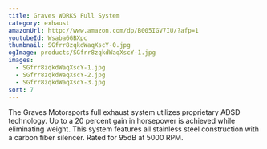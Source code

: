 ```yaml
---
title: Graves WORKS Full System
category: exhaust
amazonUrl: http://www.amazon.com/dp/B005IGV7IU/?afp=1
youtubeId: Wsaba6GBXpc
thumbnail: SGfrr8zqkdWaqXscY-0.jpg
ogImage: products/SGfrr8zqkdWaqXscY-1.jpg
images:
  - SGfrr8zqkdWaqXscY-1.jpg
  - SGfrr8zqkdWaqXscY-2.jpg
  - SGfrr8zqkdWaqXscY-3.jpg
sort: 7
---
```


The Graves Motorsports full exhaust system utilizes proprietary ADSD technology. Up to a 20 percent gain in horsepower is achieved while eliminating weight. This system features all stainless steel construction with a carbon fiber silencer. Rated for 95dB at 5000 RPM.

